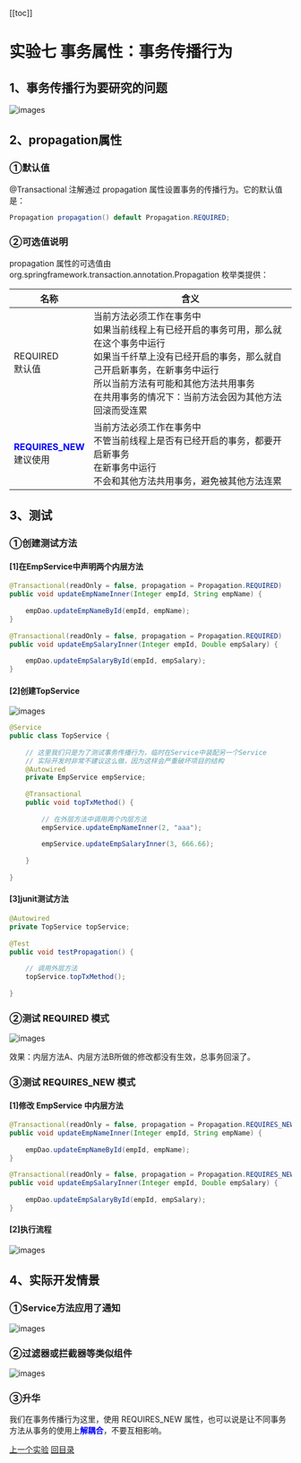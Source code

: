 [[toc]]

# 实验七 事务属性：事务传播行为

## 1、事务传播行为要研究的问题

![images](../images/img012.png)



## 2、propagation属性

### ①默认值

@Transactional 注解通过 propagation 属性设置事务的传播行为。它的默认值是：

```java
Propagation propagation() default Propagation.REQUIRED;
```



### ②可选值说明

propagation 属性的可选值由 org.springframework.transaction.annotation.Propagation 枚举类提供：

| 名称                                                         | 含义                                                         |
| ------------------------------------------------------------ | ------------------------------------------------------------ |
| REQUIRED<br />默认值                                         | 当前方法必须工作在事务中<br />如果当前线程上有已经开启的事务可用，那么就在这个事务中运行<br />如果当千纤草上没有已经开启的事务，那么就自己开启新事务，在新事务中运行<br />所以当前方法有可能和其他方法共用事务<br />在共用事务的情况下：当前方法会因为其他方法回滚而受连累 |
| <span style="color:blue;font-weight:bold;">REQUIRES_NEW</span><br />建议使用 | 当前方法必须工作在事务中<br />不管当前线程上是否有已经开启的事务，都要开启新事务<br />在新事务中运行<br />不会和其他方法共用事务，避免被其他方法连累 |



## 3、测试

### ①创建测试方法

#### [1]在EmpService中声明两个内层方法

```java
@Transactional(readOnly = false, propagation = Propagation.REQUIRED)
public void updateEmpNameInner(Integer empId, String empName) {
    
    empDao.updateEmpNameById(empId, empName);
}
    
@Transactional(readOnly = false, propagation = Propagation.REQUIRED)
public void updateEmpSalaryInner(Integer empId, Double empSalary) {
    
    empDao.updateEmpSalaryById(empId, empSalary);
}
```



#### [2]创建TopService

![images](../images/img013.png)

```java
@Service
public class TopService {
    
    // 这里我们只是为了测试事务传播行为，临时在Service中装配另一个Service
    // 实际开发时非常不建议这么做，因为这样会严重破坏项目的结构
    @Autowired
    private EmpService empService;
    
    @Transactional
    public void topTxMethod() {
    
        // 在外层方法中调用两个内层方法
        empService.updateEmpNameInner(2, "aaa");
        
        empService.updateEmpSalaryInner(3, 666.66);
        
    }
    
}
```



#### [3]junit测试方法

```java
@Autowired
private TopService topService;
    
@Test
public void testPropagation() {
    
    // 调用外层方法
    topService.topTxMethod();
    
}
```



### ②测试 REQUIRED 模式

![images](../images/img014.png)

效果：内层方法A、内层方法B所做的修改都没有生效，总事务回滚了。



### ③测试 REQUIRES_NEW 模式

#### [1]修改 EmpService 中内层方法

```java
@Transactional(readOnly = false, propagation = Propagation.REQUIRES_NEW)
public void updateEmpNameInner(Integer empId, String empName) {
    
    empDao.updateEmpNameById(empId, empName);
}
    
@Transactional(readOnly = false, propagation = Propagation.REQUIRES_NEW)
public void updateEmpSalaryInner(Integer empId, Double empSalary) {
    
    empDao.updateEmpSalaryById(empId, empSalary);
}
```



#### [2]执行流程

![images](../images/img015.png)



## 4、实际开发情景

### ①Service方法应用了通知

![images](../images/img016.png)



### ②过滤器或拦截器等类似组件

![images](../images/img017.png)



### ③升华

我们在事务传播行为这里，使用 REQUIRES_NEW 属性，也可以说是让不同事务方法从事务的使用上<span style="color:blue;font-weight:bold;">解耦合</span>，不要互相影响。



[上一个实验](experiment06.html) [回目录](../verse03.html)